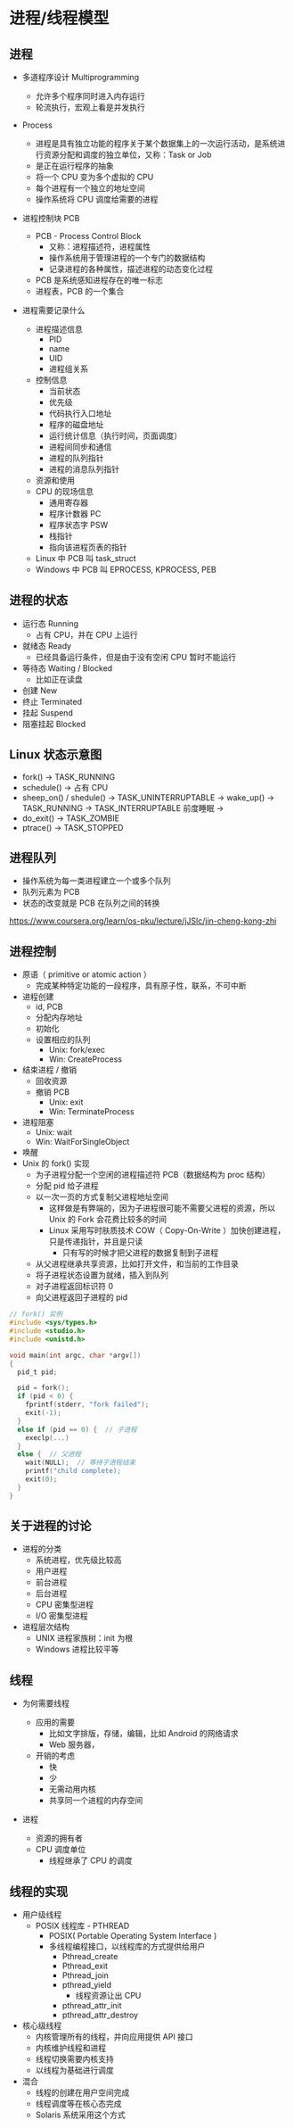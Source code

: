 # 进程/线程模型

## 进程

- 多道程序设计 Multiprogramming
  - 允许多个程序同时进入内存运行
  - 轮流执行，宏观上看是并发执行

- Process
  - 进程是具有独立功能的程序关于某个数据集上的一次运行活动，是系统进行资源分配和调度的独立单位，又称：Task or Job
  - 是正在运行程序的抽象
  - 将一个 CPU 变为多个虚拟的 CPU
  - 每个进程有一个独立的地址空间
  - 操作系统将 CPU 调度给需要的进程

- 进程控制块 PCB
  - PCB - Process Control Block
    - 又称：进程描述符，进程属性
    - 操作系统用于管理进程的一个专门的数据结构
    - 记录进程的各种属性，描述进程的动态变化过程
  - PCB 是系统感知进程存在的唯一标志
  - 进程表，PCB 的一个集合

- 进程需要记录什么
  - 进程描述信息
    - PID
    - name
    - UID
    - 进程组关系
  - 控制信息
    - 当前状态
    - 优先级
    - 代码执行入口地址
    - 程序的磁盘地址
    - 运行统计信息（执行时间，页面调度）
    - 进程间同步和通信
    - 进程的队列指针
    - 进程的消息队列指针
  - 资源和使用
  - CPU 的现场信息
    - 通用寄存器
    - 程序计数器 PC
    - 程序状态字 PSW
    - 栈指针
    - 指向该进程页表的指针
  - Linux 中 PCB 叫 task_struct
  - Windows 中 PCB 叫 EPROCESS, KPROCESS, PEB

## 进程的状态
- 运行态 Running
  - 占有 CPU，并在 CPU 上运行
- 就绪态 Ready
  - 已经具备运行条件，但是由于没有空闲 CPU 暂时不能运行
- 等待态 Waiting / Blocked
  - 比如正在读盘
- 创建 New
- 终止 Terminated
- 挂起 Suspend
- 阻塞挂起 Blocked


## Linux 状态示意图
- fork() -> TASK_RUNNING
- schedule() -> 占有 CPU
- sheep_on() / shedule() -> TASK_UNINTERRUPTABLE              -> wake_up() -> TASK_RUNNING
                         -> TASK_INTERRUPTABLE 前度睡眠        ->
- do_exit() -> TASK_ZOMBIE
- ptrace() -> TASK_STOPPED

## 进程队列
- 操作系统为每一类进程建立一个或多个队列
- 队列元素为 PCB
- 状态的改变就是 PCB 在队列之间的转换

<!-- will start from here -->
https://www.coursera.org/learn/os-pku/lecture/jJSlc/jin-cheng-kong-zhi

## 进程控制
- 原语（ primitive or atomic action ）
  - 完成某种特定功能的一段程序，具有原子性，联系，不可中断
- 进程创建
  - id, PCB
  - 分配内存地址
  - 初始化
  - 设置相应的队列
    - Unix: fork/exec
    - Win: CreateProcess
- 结束进程 / 撤销
  - 回收资源
  - 撤销 PCB
    - Unix: exit
    - Win: TerminateProcess
- 进程阻塞
  - Unix: wait
  - Win: WaitForSingleObject
- 唤醒
- Unix 的 fork() 实现
  - 为子进程分配一个空闲的进程描述符 PCB（数据结构为 proc 结构）
  - 分配 pid 给子进程
  - 以一次一页的方式复制父进程地址空间
    - 这样做是有弊端的，因为子进程很可能不需要父进程的资源，所以 Unix 的 Fork 会花费比较多的时间
    - Linux 采用写时肤质技术 COW（ Copy-On-Write ）加快创建进程，只是传递指针，并且是只读
      - 只有写的时候才把父进程的数据复制到子进程
  - 从父进程继承共享资源，比如打开文件，和当前的工作目录
  - 将子进程状态设置为就绪，插入到队列
  - 对子进程返回标识符 0
  - 向父进程返回子进程的 pid

```c
// fork() 实例
#include <sys/types.h>
#include <studio.h>
#include <unistd.h>

void main(int argc, char *argv[])
{
  pid_t pid;

  pid = fork();
  if (pid < 0) {
    fprintf(stderr, "fork failed");
    exit(-1);
  }
  else if (pid == 0) {  // 子进程
    execlp(...)
  }
  else {  // 父进程
    wait(NULL);  // 等待子进程结束
    printf("child complete);
    exit(0);
  }
}
```

## 关于进程的讨论
- 进程的分类
  - 系统进程，优先级比较高
  - 用户进程
  - 前台进程
  - 后台进程
  - CPU 密集型进程
  - I/O 密集型进程
- 进程层次结构
  - UNIX 进程家族树：init 为根
  - Windows 进程比较平等


## 线程

- 为何需要线程
  - 应用的需要
    - 比如文字排版，存储，编辑，比如 Android 的网络请求
    - Web 服务器，
  - 开销的考虑
    - 快
    - 少
    - 无需动用内核
    - 共享同一个进程的内存空间

- 进程
  - 资源的拥有者
  - CPU 调度单位
    - 线程继承了 CPU 的调度

## 线程的实现
- 用户级线程
  - POSIX 线程库 - PTHREAD
    - POSIX( Portable Operating System Interface )
    - 多线程编程接口，以线程库的方式提供给用户
      - Pthread_create
      - Pthread_exit
      - Pthread_join
      - pthread_yield
        - 线程资源让出 CPU
      - pthread_attr_init
      - pthread_attr_destroy
- 核心级线程
  - 内核管理所有的线程，并向应用提供 API 接口
  - 内核维护线程和进程
  - 线程切换需要内核支持
  - 以线程为基础进行调度
- 混合
  - 线程的创建在用户空间完成
  - 线程调度等在核心态完成
  - Solaris 系统采用这个方式


